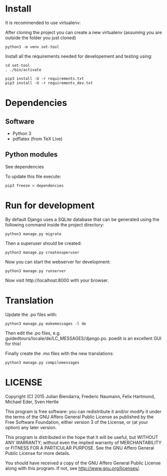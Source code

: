 # Install

It is recommended to use virtualenv:

After cloning the project you can create a new virtualenv
(assuming you are outside the folder you just cloned)

    python3 -m venv set-tool

Install all the requirements needed for developement and testing using:

    cd set-tool
    . ./bin/activate

    pip3 install -U -r requirements.txt
    pip3 install -U -r requirements_dev.txt

# Dependencies

## Software

 * Python 3
 * pdflatex (from TeX Live)

## Python modules

See dependencies

To update this file execute:

    pip3 freeze > dependencies

# Run for development

By default Django uses a SQLite database that can be generated using the
following command inside the project directory:

    python3 manage.py migrate

Then a superuser should be created:

    python3 manage.py createsuperuser

Now you can start the webserver for development:

    python3 manage.py runserver

Now visit http://localhost:8000 with your browser.

# Translation

Update the .po files with:

    python3 manage.py makemessages -l de

Then edit the .po files, e.g. guidedtours/locale/de/LC_MESSAGES/django.po.
poedit is an excellent GUI for this!

Finally create the .mo files with the new translations:

    python3 manage.py compilemessages

# LICENSE

Copyright (C) 2015  Julian Biendarra, Frederic Naumann, Felix Hartmond,
                    Michael Eder, Sven Hertle

This program is free software: you can redistribute it and/or modify
it under the terms of the GNU Affero General Public License as
published by the Free Software Foundation, either version 3 of the
License, or (at your option) any later version.

This program is distributed in the hope that it will be useful,
but WITHOUT ANY WARRANTY; without even the implied warranty of
MERCHANTABILITY or FITNESS FOR A PARTICULAR PURPOSE.  See the
GNU Affero General Public License for more details.

You should have received a copy of the GNU Affero General Public License
along with this program.  If not, see <http://www.gnu.org/licenses/>.

